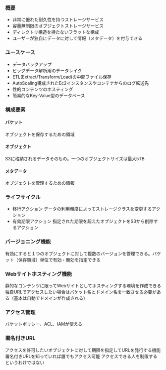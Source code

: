 


### 概要

- 非常に優れた耐久性を持つストレージサービス
- 容量無制限のオブジェクトストレージサービス
- ディレクトリ構造を持たないフラットな構成
- ユーザーが独自にデータに対して情報（メタデータ）を付与できる




### ユースケース

- データバックアップ
- ビッグデータ解析用のデータレイク
- ETL(Extract/Transform/Load)の中間ファイル保存
- AutoScaling構成されたEc2インスタンスやコンテナからのログ転送先
- 性的コンテンツのホスティング
- 簡易的なKey-Value型のデータベース


### 構成要素


#### バケット

オブジェクトを保存するための領域

#### オブジェクト

S3に格納されるデータそのもの。一つのオブジェクトサイズは最大5TB

#### メタデータ

オブジェクトを管理するための情報




### ライフサイクル

- 移行アクション
	データの利用頻度によってストレージクラスを変更するアクション
- 有効期限アクション
	指定された期限を超えたオブジェクトをS3から削除するアクション
	

### バージョニング機能

有効にすると１つのオブジェクトに対して複数のバージョンを管理できる。バケット（保存領域）単位で有効・無効を指定できる


### Webサイトホスティング機能

静的なコンテンツに限ってWebサイトとしてホスティングする環境を作成できる
独自URLでアクセスしたい場合はバケット名とドメイン名を一致させる必要がある（基本は自動でドメインが作成される）


### アクセス管理

バケットポリシー、ACL、IAMが使える


### 署名付きURL

アクセスを許可したいオブジェクトに対して期限を指定してURLを発行する機能
署名付きURLを知っていれば誰でもアクセス可能
アクセスできる人を制限するというわけではない

	